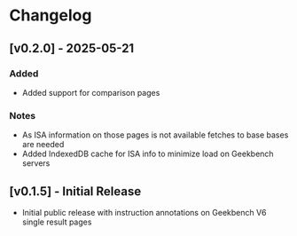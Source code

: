 # Changelog

## [v0.2.0] - 2025-05-21

### Added
- Added support for comparison pages

### Notes
- As ISA information on those pages is not available fetches to base bases are needed
- Added IndexedDB cache for ISA info to minimize load on Geekbench servers


## [v0.1.5] - Initial Release
- Initial public release with instruction annotations on Geekbench V6 single result pages

